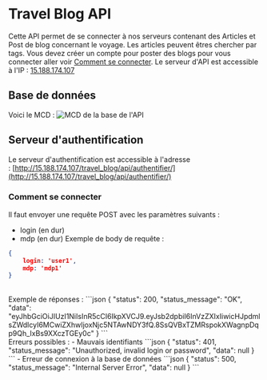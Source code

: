 # Travel Blog API

Cette API permet de se connecter à nos serveurs contenant des Articles et Post de blog concernant le voyage. Les articles peuvent êtres chercher par tags. Vous devez créer un compte pour poster des blogs pour vous connecter aller voir [Comment se connecter](/Travel%20Blog%20API/Serveur%20d'authentification/).
Le serveur d'API est accessible à l'IP : [15.188.174.107](http://15.188.174.107)
<br>
## Base de données

Voici le MCD : ![MCD de la base de l'API](https://media.discordapp.net/attachments/950780481350303806/1088127121467125850/mcd_php.jpg?width=1178&height=584)
<br>
## Serveur d'authentification

Le serveur d'authentification est accessible à l'adresse : [http://15.188.174.107/travel_blog/api/authentifier/](http://15.188.174.107/travel_blog/api/authentifier/)
<br>
### Comment se connecter
Il faut envoyer une requête POST avec les paramètres suivants :
- login (en dur)
- mdp (en dur)
Exemple de body de requête :
```json
{
    login: 'user1',
    mdp: 'mdp1'
}
```
<br>
Exemple de réponses : 
```json
{
    "status": 200,
    "status_message": "OK",
    "data": "eyJhbGciOiJIUzI1NiIsInR5cCI6IkpXVCJ9.eyJsb2dpbiI6InVzZXIxIiwicHJpdmlsZWdlcyI6MCwiZXhwIjoxNjc5NTAwNDY3fQ.8SsQVBxTZMRspokXWagnpDqp9Qh_IxBs9XXczTGEy0c"
}
```
<br>
Erreurs possibles :
-  Mauvais identifiants
```json
{
    "status": 401,
    "status_message": "Unauthorized, invalid login or password",
    "data": null
}
```
- Erreur de connexion à la base de données
```json
{
    "status": 500,
    "status_message": "Internal Server Error",
    "data": null
}
```
